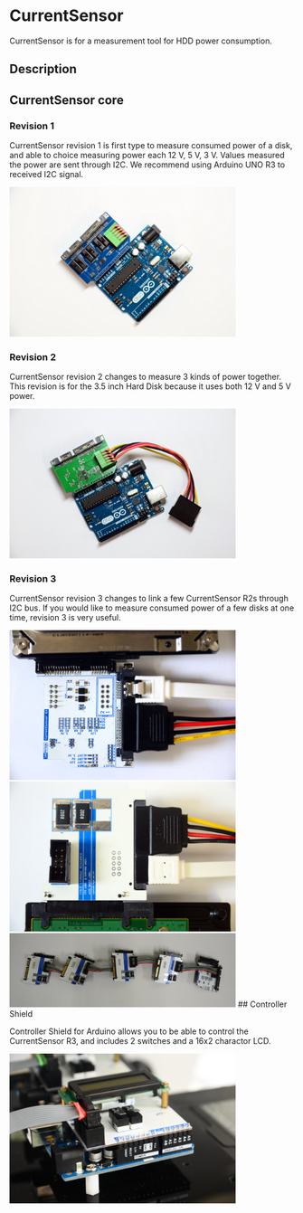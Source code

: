 # CurrentSensor

CurrentSensor is for a measurement tool for HDD power consumption.

## Description

## CurrentSensor core

### Revision 1

CurrentSensor revision 1 is first type to measure consumed power of a disk, and able to choice measuring power each 12 V, 5 V, 3 V. Values measured the power are sent through I2C. We recommend using Arduino UNO R3 to received I2C signal.

<img src="https://raw.githubusercontent.com/jaemyoun/CurrentSensor/master/res/current_sensor_r1.JPG" width="400px"/>

### Revision 2

CurrentSensor revision 2 changes to measure 3 kinds of power together. This revision is for the 3.5 inch Hard Disk because it uses both 12 V and 5 V power.

<img src="https://raw.githubusercontent.com/jaemyoun/CurrentSensor/master/res/current_sensor_r2.JPG" width="400"/>

### Revision 3

CurrentSensor revision 3 changes to link a few CurrentSensor R2s through I2C bus. If you would like to measure consumed power of a few disks at one time, revision 3 is very useful.

<img src="https://raw.githubusercontent.com/jaemyoun/CurrentSensor/master/res/current_sensor_R3_front.JPG" width="400px"/>

<img src="https://raw.githubusercontent.com/jaemyoun/CurrentSensor/master/res/current_sensor_R3_back.JPG" width="400px"/>

<img src="https://raw.githubusercontent.com/jaemyoun/CurrentSensor/master/res/current_sensor_R3_5ea.png" width="400px"/>
## Controller Shield

Controller Shield for Arduino allows you to be able to control the CurrentSensor R3, and includes 2 switches and a 16x2 charactor LCD. 

<img src="https://raw.githubusercontent.com/jaemyoun/CurrentSensor/master/res/ctrl4cs.png" width="400px"/>
